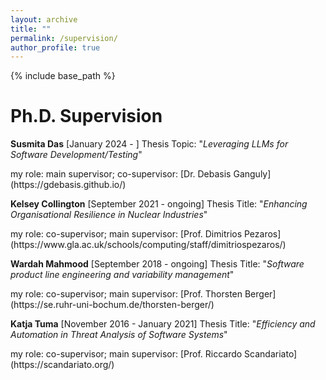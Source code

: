 ```yaml
---
layout: archive
title: ""
permalink: /supervision/
author_profile: true
---
```

{% include base_path %}

Ph.D. Supervision
======

**Susmita Das** [January 2024 - ] Thesis Topic: "*Leveraging LLMs for Software Development/Testing*"
<p>my role: main supervisor; co-supervisor: [Dr. Debasis Ganguly] (https://gdebasis.github.io/)</p>
  
**Kelsey Collington** [September 2021 - ongoing] Thesis Title: "*Enhancing Organisational Resilience in Nuclear Industries*"
<p>my role: co-supervisor; main supervisor: [Prof. Dimitrios Pezaros] (https://www.gla.ac.uk/schools/computing/staff/dimitriospezaros/)</p>

**Wardah Mahmood** [September 2018 - ongoing] Thesis Title: "*Software product line engineering and variability management*"
<p>my role: co-supervisor; main supervisor: [Prof. Thorsten Berger] (https://se.ruhr-uni-bochum.de/thorsten-berger/)</p>
 
**Katja Tuma** [November 2016 - January 2021] Thesis Title: "*Efficiency and Automation in Threat Analysis of Software Systems*"
<p>my role: co-supervisor; main supervisor: [Prof. Riccardo Scandariato] (https://scandariato.org/)</p>

